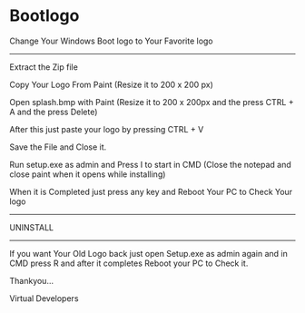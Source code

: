 # Bootlogo


Change Your Windows Boot logo to Your Favorite logo



*****************************************************

Extract the Zip file

Copy Your Logo From Paint (Resize it to 200 x 200 px)

Open splash.bmp with Paint (Resize it to 200 x 200px and the press CTRL + A and the press Delete)

After this just paste your logo by pressing CTRL + V

Save the File and Close it.

Run setup.exe as admin and Press I to start in CMD
(Close the notepad and close paint when it opens while installing)

When it is Completed just press any key and Reboot Your PC to Check Your logo

*****************************************************

UNINSTALL

*****************************************************

If you want Your Old Logo back just open Setup.exe as admin again and in CMD press R and after it completes Reboot your PC to Check it.

Thankyou...

Virtual Developers
